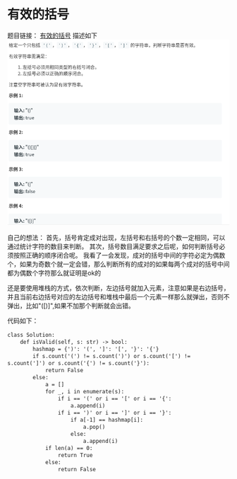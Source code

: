 有效的括号
=============================
题目链接：
[有效的括号](https://leetcode-cn.com/problems/valid-parentheses/)
描述如下
![有效的括号](images/image1.20.png)

自己的想法：
首先，括号肯定成对出现，左括号和右括号的个数一定相同，可以通过统计字符的数目来判断。
其次，括号数目满足要求之后呢，如何判断括号必须按照正确的顺序闭合呢。
我看了一会发现，成对的括号中间的字符必定为偶数个，如果为奇数个就一定会错，那么判断所有的成对的如果每两个成对的括号中间都为偶数个字符那么就证明是ok的 

还是要使用堆栈的方式，依次判断，左边括号就加入元素，注意如果是右边括号，并且当前右边括号对应的左边括号和堆栈中最后一个元素一样那么就弹出，否则不弹出，比如"([)]",如果不加那个判断就会出错。


代码如下：
```
class Solution:
    def isValid(self, s: str) -> bool:
        hashmap = {')': '(', ']': '[', '}': '{'}
        if s.count('(') != s.count(')') or s.count('[') != s.count(']') or s.count('{') != s.count('}'):
            return False
        else:
            a = []
            for _, i in enumerate(s):
                if i == '(' or i == '[' or i == '{':
                    a.append(i)
                if i == ')' or i == ']' or i == '}':
                    if a[-1] == hashmap[i]:
                        a.pop()
                    else:
                        a.append(i)
            if len(a) == 0:
                return True
            else:
                return False
```